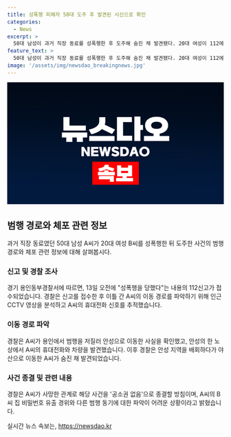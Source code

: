 ```yaml
---
title: 성폭행 피해자 50대 도주 후 발견된 시신으로 확인 
categories:
  - News
excerpt: >
  50대 남성이 과거 직장 동료를 성폭행한 후 도주해 숨진 채 발견됐다. 20대 여성이 112에 성폭행을 당했다고 신고한 후 경찰이 2일간 조사를 진행했고, CCTV 영상과 휴대전화 위치 등을 토대로 사건을 추적했다. 그 결과, 남성은 사건 후 용인에서 안성으로 이동한 후 야산에서 숨진 채 발견됐다. 남성의 사망으로 사건은 공소권 없음으로 종결될 예정이며 동기에 대한 파악은 어려운 상황이다.
feature_text: >
  50대 남성이 과거 직장 동료를 성폭행한 후 도주해 숨진 채 발견됐다. 20대 여성이 112에 성폭행을 당했다고 신고한 후 경찰이 2일간 조사를 진행했고, CCTV 영상과 휴대전화 위치 등을 토대로 사건을 추적했다. 그 결과, 남성은 사건 후 용인에서 안성으로 이동한 후 야산에서 숨진 채 발견됐다. 남성의 사망으로 사건은 공소권 없음으로 종결될 예정이며 동기에 대한 파악은 어려운 상황이다.
image: '/assets/img/newsdao_breakingnews.jpg'
---
```


<p><img src="/assets/img/newsdao_breakingnews.jpg" alt="pcversion 속보" /></p>

<h2 data-ke-size="size26">범행 경로와 체포 관련 정보</h2>

<p data-ke-size="size16">과거 직장 동료였던 50대 남성 A씨가 20대 여성 B씨를 성폭행한 뒤 도주한 사건의 범행 경로와 체포 관련 정보에 대해 살펴봅시다.</p>

<h3>신고 및 경찰 조사</h3>

<p data-ke-size="size16">경기 용인동부경찰서에 따르면, 13일 오전에 "성폭행을 당했다"는 내용의 112신고가 접수되었습니다. 경찰은 신고를 접수한 후 이틀 간 A씨의 이동 경로를 파악하기 위해 인근 CCTV 영상을 분석하고 A씨의 휴대전화 신호를 추적했습니다.</p>

<h3>이동 경로 파악</h3>

<p data-ke-size="size16">경찰은 A씨가 용인에서 범행을 저질러 안성으로 이동한 사실을 확인했고, 안성의 한 노상에서 A씨의 휴대전화와 차량을 발견했습니다. 이후 경찰은 안성 지역을 배회하다가 야산으로 이동한 A씨가 숨진 채 발견되었습니다.</p>

<h3>사건 종결 및 관련 내용</h3>

<p data-ke-size="size16">경찰은 A씨가 사망한 관계로 해당 사건을 '공소권 없음'으로 종결할 방침이며, A씨의 B씨 집 비밀번호 유출 경위와 다른 범행 동기에 대한 파악이 어려운 상황이라고 밝혔습니다.</p>
실시간 뉴스 속보는, <a href="https://newsdao.kr" rel="dofollow">https://newsdao.kr</a>


